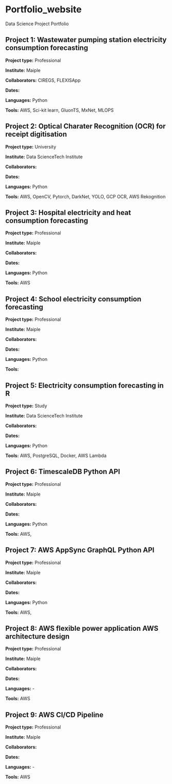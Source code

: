 # Portfolio_website
Data Science Project Portfolio

## Project 1: Wastewater pumping station electricity consumption forecasting
**Project type:** Professional

**Institute:** Maiple

**Collaborators:** CIREGS, FLEXISApp

**Dates:** 

**Languages:** Python

**Tools:** AWS, Sci-kit learn, GluonTS, MxNet, MLOPS


## Project 2: Optical Charater Recognition (OCR) for receipt digitisation 
**Project type:** University

**Institute:** Data ScienceTech Institute

**Collaborators:** 

**Dates:** 

**Languages:** Python

**Tools:** AWS, OpenCV, Pytorch, DarkNet, YOLO, GCP OCR, AWS Rekognition


## Project 3: Hospital electricity and heat consumption forecasting 
**Project type:** Professional

**Institute:** Maiple

**Collaborators:** 

**Dates:** 

**Languages:** Python

**Tools:** AWS

## Project 4: School electricity consumption forecasting 
**Project type:** Professional

**Institute:** Maiple

**Collaborators:** 

**Dates:** 

**Languages:** Python

**Tools:** 

## Project 5: Electricity consumption forecasting in R 
**Project type:** Study

**Institute:** Data ScienceTech Institute

**Collaborators:** 

**Dates:** 

**Languages:** Python

**Tools:** AWS, PostgreSQL, Docker, AWS Lambda

## Project 6: TimescaleDB Python API 
**Project type:** Professional

**Institute:** Maiple

**Collaborators:** 

**Dates:** 

**Languages:** Python

**Tools:** AWS,

## Project 7: AWS AppSync GraphQL Python API 
**Project type:** Professional

**Institute:** Maiple

**Collaborators:** 

**Dates:** 

**Languages:** Python

**Tools:** AWS,

## Project 8: AWS flexible power application AWS architecture design
**Project type:** Professional

**Institute:** Maiple

**Collaborators:** 

**Dates:** 

**Languages:** -

**Tools:** AWS

## Project 9: AWS CI/CD Pipeline
**Project type:** Professional

**Institute:** Maiple

**Collaborators:** 

**Dates:** 

**Languages:** -

**Tools:** AWS


